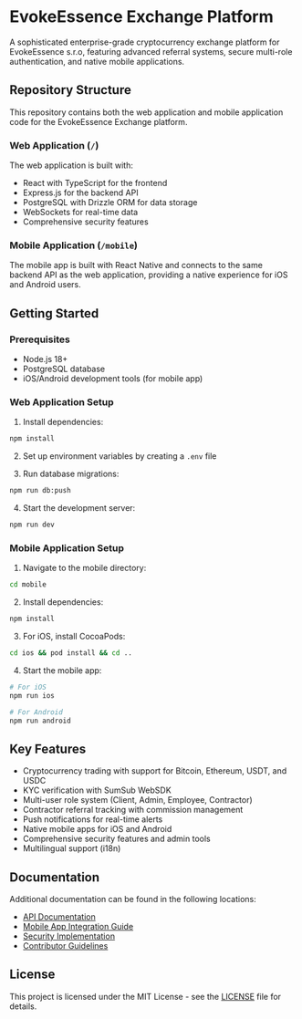 # EvokeEssence Exchange Platform

A sophisticated enterprise-grade cryptocurrency exchange platform for EvokeEssence s.r.o, featuring advanced referral systems, secure multi-role authentication, and native mobile applications.

## Repository Structure

This repository contains both the web application and mobile application code for the EvokeEssence Exchange platform.

### Web Application (`/`)

The web application is built with:
- React with TypeScript for the frontend
- Express.js for the backend API
- PostgreSQL with Drizzle ORM for data storage
- WebSockets for real-time data
- Comprehensive security features

### Mobile Application (`/mobile`)

The mobile app is built with React Native and connects to the same backend API as the web application, providing a native experience for iOS and Android users.

## Getting Started

### Prerequisites

- Node.js 18+
- PostgreSQL database
- iOS/Android development tools (for mobile app)

### Web Application Setup

1. Install dependencies:
```bash
npm install
```

2. Set up environment variables by creating a `.env` file

3. Run database migrations:
```bash
npm run db:push
```

4. Start the development server:
```bash
npm run dev
```

### Mobile Application Setup

1. Navigate to the mobile directory:
```bash
cd mobile
```

2. Install dependencies:
```bash
npm install
```

3. For iOS, install CocoaPods:
```bash
cd ios && pod install && cd ..
```

4. Start the mobile app:
```bash
# For iOS
npm run ios

# For Android
npm run android
```

## Key Features

- Cryptocurrency trading with support for Bitcoin, Ethereum, USDT, and USDC
- KYC verification with SumSub WebSDK
- Multi-user role system (Client, Admin, Employee, Contractor)
- Contractor referral tracking with commission management
- Push notifications for real-time alerts
- Native mobile apps for iOS and Android
- Comprehensive security features and admin tools
- Multilingual support (i18n)

## Documentation

Additional documentation can be found in the following locations:
- [API Documentation](docs/API.md)
- [Mobile App Integration Guide](mobile/README.md)
- [Security Implementation](docs/SECURITY.md)
- [Contributor Guidelines](CONTRIBUTING.md)

## License

This project is licensed under the MIT License - see the [LICENSE](LICENSE) file for details.